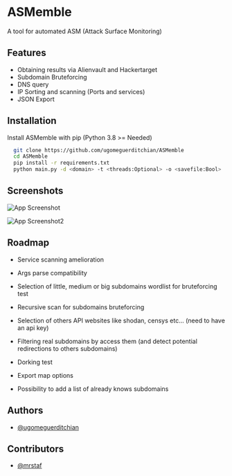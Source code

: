 
# ASMemble

A tool for automated ASM (Attack Surface Monitoring)



## Features

- Obtaining results via Alienvault and Hackertarget
- Subdomain Bruteforcing
- DNS query
- IP Sorting and scanning (Ports and services)
- JSON Export



## Installation

Install ASMemble with pip
(Python 3.8 >= Needed)

```bash
  git clone https://github.com/ugomeguerditchian/ASMemble
  cd ASMemble
  pip install -r requirements.txt
  python main.py -d <domain> -t <threads:Optional> -o <savefile:Bool>
```
    
## Screenshots

![App Screenshot](https://github.com/ugomeguerditchian/ASMemble/blob/main/screenshots/Capture%20d%E2%80%99%C3%A9cran%202022-11-01%20095424.png?raw=true)

![App Screenshot2](https://github.com/ugomeguerditchian/ASMemble/blob/main/screenshots/Capture%20d%E2%80%99%C3%A9cran%202022-11-01%20100931.png?raw=true)



## Roadmap

- Service scanning amelioration

- Args parse compatibility

- Selection of little, medium or big subdomains wordlist for bruteforcing test

- Recursive scan for subdomains bruteforcing

- Selection of others API websites like shodan, censys etc... (need to have an api key)

- Filtering real subdomains by access them (and detect potential redirections to others subdomains)

- Dorking test

- Export map options

- Possibility to add a list of already knows subdomains



## Authors

- [@ugomeguerditchian](https://github.com/ugomeguerditchian)

## Contributors

- [@mrstaf](https://github.com/MrStaf)

